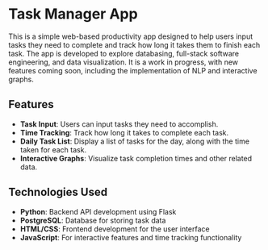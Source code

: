 # Task Manager App

This is a simple web-based productivity app designed to help users input tasks they need to complete and track how long it takes them to finish each task. The app is developed to explore databasing, full-stack software engineering, and data visualization. It is a work in progress, with new features coming soon, including the implementation of NLP and interactive graphs.

## Features

- **Task Input**: Users can input tasks they need to accomplish.
- **Time Tracking**: Track how long it takes to complete each task.
- **Daily Task List**: Display a list of tasks for the day, along with the time taken for each task.
- **Interactive Graphs**: Visualize task completion times and other related data.

## Technologies Used

- **Python**: Backend API development using Flask
- **PostgreSQL**: Database for storing task data
- **HTML/CSS**: Frontend development for the user interface
- **JavaScript**: For interactive features and time tracking functionality
